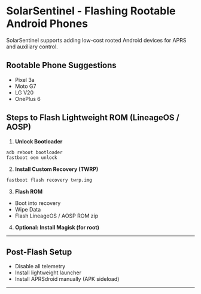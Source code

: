 # SolarSentinel - Flashing Rootable Android Phones

SolarSentinel supports adding low-cost rooted Android devices for APRS and auxiliary control.

## Rootable Phone Suggestions
- Pixel 3a
- Moto G7
- LG V20
- OnePlus 6

## Steps to Flash Lightweight ROM (LineageOS / AOSP)

1. **Unlock Bootloader**
```bash
adb reboot bootloader
fastboot oem unlock
```

2. **Install Custom Recovery (TWRP)**
```bash
fastboot flash recovery twrp.img
```

3. **Flash ROM**
- Boot into recovery
- Wipe Data
- Flash LineageOS / AOSP ROM zip

4. **Optional: Install Magisk (for root)**

---

## Post-Flash Setup
- Disable all telemetry
- Install lightweight launcher
- Install APRSdroid manually (APK sideload)

---